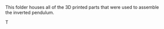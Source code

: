 This folder houses all of the 3D printed parts that were used to assemble the inverted pendulum. 

T
